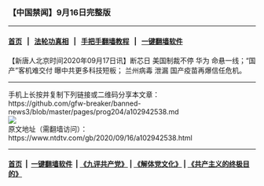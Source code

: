 ### 【中国禁闻】9月16日完整版
------------------------

#### [首页](https://github.com/gfw-breaker/banned-news3/blob/master/README.md) &nbsp;&nbsp;|&nbsp;&nbsp; [法轮功真相](https://github.com/begood0513/basic/blob/master/README.md)  &nbsp;&nbsp;|&nbsp;&nbsp; [手把手翻墙教程](https://github.com/gfw-breaker/guides/wiki)  &nbsp;&nbsp;|&nbsp;&nbsp; [一键翻墙软件](https://github.com/gfw-breaker/nogfw/blob/master/README.md)  



<div><div class="post_content" itemprop="articleBody">
 <p>
  【新唐人北京时间2020年09月17日讯】断芯日 美国制裁不停
  <ok href="https://www.ntdtv.com/gb/华为.htm">
   华为
  </ok>
  命悬一线；“国产”客机难交付 曝中共更多科技短板；
  <ok href="https://www.ntdtv.com/gb/兰州病毒.htm">
   兰州病毒
  </ok>
  泄漏 国产疫苗再爆信任危机。
 </p>
 <div class="single_ad">
 </div>
</div>
</div>
<hr/>
手机上长按并复制下列链接或二维码分享本文章：<br/>
https://github.com/gfw-breaker/banned-news3/blob/master/pages/prog204/a102942538.md <br/>
<a href='https://github.com/gfw-breaker/banned-news3/blob/master/pages/prog204/a102942538.md'><img src='https://github.com/gfw-breaker/banned-news3/blob/master/pages/prog204/a102942538.md.png'/></a> <br/>
原文地址（需翻墙访问）：https://www.ntdtv.com/gb/2020/09/16/a102942538.html


------------------------
#### [首页](https://github.com/gfw-breaker/banned-news3/blob/master/README.md) &nbsp;|&nbsp; [一键翻墙软件](https://github.com/gfw-breaker/nogfw/blob/master/README.md) &nbsp;| [《九评共产党》](https://github.com/gfw-breaker/9ping.md/blob/master/README.md#九评之一评共产党是什么) | [《解体党文化》](https://github.com/gfw-breaker/jtdwh.md/blob/master/README.md) | [《共产主义的终极目的》](https://github.com/gfw-breaker/gczydzjmd.md/blob/master/README.md)


<img src='http://gfw-breaker.win/banned-news3/pages/prog204/a102942538.md' width='0px' height='0px'/>